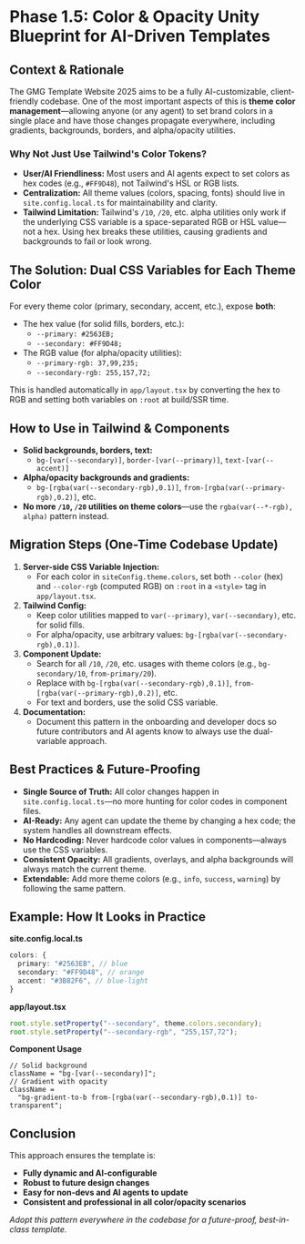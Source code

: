 # Phase 1.5: Color & Opacity Unity Blueprint for AI-Driven Templates

## Context & Rationale

The GMG Template Website 2025 aims to be a fully AI-customizable, client-friendly codebase. One of the most important aspects of this is **theme color management**—allowing anyone (or any agent) to set brand colors in a single place and have those changes propagate everywhere, including gradients, backgrounds, borders, and alpha/opacity utilities.

### Why Not Just Use Tailwind's Color Tokens?

- **User/AI Friendliness:** Most users and AI agents expect to set colors as hex codes (e.g., `#FF9D48`), not Tailwind's HSL or RGB lists.
- **Centralization:** All theme values (colors, spacing, fonts) should live in `site.config.local.ts` for maintainability and clarity.
- **Tailwind Limitation:** Tailwind's `/10`, `/20`, etc. alpha utilities only work if the underlying CSS variable is a space-separated RGB or HSL value—not a hex. Using hex breaks these utilities, causing gradients and backgrounds to fail or look wrong.

## The Solution: Dual CSS Variables for Each Theme Color

For every theme color (primary, secondary, accent, etc.), expose **both**:

- The hex value (for solid fills, borders, etc.):
  - `--primary: #2563EB;`
  - `--secondary: #FF9D48;`
- The RGB value (for alpha/opacity utilities):
  - `--primary-rgb: 37,99,235;`
  - `--secondary-rgb: 255,157,72;`

This is handled automatically in `app/layout.tsx` by converting the hex to RGB and setting both variables on `:root` at build/SSR time.

## How to Use in Tailwind & Components

- **Solid backgrounds, borders, text:**
  - `bg-[var(--secondary)]`, `border-[var(--primary)]`, `text-[var(--accent)]`
- **Alpha/opacity backgrounds and gradients:**
  - `bg-[rgba(var(--secondary-rgb),0.1)]`, `from-[rgba(var(--primary-rgb),0.2)]`, etc.
- **No more `/10`, `/20` utilities on theme colors**—use the `rgba(var(--*-rgb), alpha)` pattern instead.

## Migration Steps (One-Time Codebase Update)

1. **Server-side CSS Variable Injection:**
   - For each color in `siteConfig.theme.colors`, set both `--color` (hex) and `--color-rgb` (computed RGB) on `:root` in a `<style>` tag in `app/layout.tsx`.
2. **Tailwind Config:**
   - Keep color utilities mapped to `var(--primary)`, `var(--secondary)`, etc. for solid fills.
   - For alpha/opacity, use arbitrary values: `bg-[rgba(var(--secondary-rgb),0.1)]`.
3. **Component Update:**
   - Search for all `/10`, `/20`, etc. usages with theme colors (e.g., `bg-secondary/10`, `from-primary/20`).
   - Replace with `bg-[rgba(var(--secondary-rgb),0.1)]`, `from-[rgba(var(--primary-rgb),0.2)]`, etc.
   - For text and borders, use the solid CSS variable.
4. **Documentation:**
   - Document this pattern in the onboarding and developer docs so future contributors and AI agents know to always use the dual-variable approach.

## Best Practices & Future-Proofing

- **Single Source of Truth:** All color changes happen in `site.config.local.ts`—no more hunting for color codes in component files.
- **AI-Ready:** Any agent can update the theme by changing a hex code; the system handles all downstream effects.
- **No Hardcoding:** Never hardcode color values in components—always use the CSS variables.
- **Consistent Opacity:** All gradients, overlays, and alpha backgrounds will always match the current theme.
- **Extendable:** Add more theme colors (e.g., `info`, `success`, `warning`) by following the same pattern.

## Example: How It Looks in Practice

**site.config.local.ts**

```ts
colors: {
  primary: "#2563EB", // blue
  secondary: "#FF9D48", // orange
  accent: "#3B82F6", // blue-light
}
```

**app/layout.tsx**

```ts
root.style.setProperty("--secondary", theme.colors.secondary);
root.style.setProperty("--secondary-rgb", "255,157,72");
```

**Component Usage**

```tsx
// Solid background
className = "bg-[var(--secondary)]";
// Gradient with opacity
className =
  "bg-gradient-to-b from-[rgba(var(--secondary-rgb),0.1)] to-transparent";
```

## Conclusion

This approach ensures the template is:

- **Fully dynamic and AI-configurable**
- **Robust to future design changes**
- **Easy for non-devs and AI agents to update**
- **Consistent and professional in all color/opacity scenarios**

_Adopt this pattern everywhere in the codebase for a future-proof, best-in-class template._
